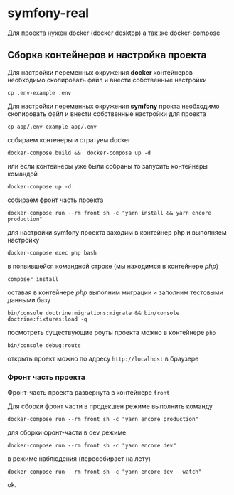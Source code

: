 # symfony-real
Для проекта нужен docker (docker desktop) а так же docker-compose

## Сборка контейнеров и настройка проекта
Для настройки переменных окружения **docker** контейнеров необходимо скопировать файл и внести собственные настройки
```shell
cp .env-example .env
```
Для настройки переменных окружения **symfony** прокта необходимо скопировать файл и внести собственные настройки для проекта
```shell
cp app/.env-example app/.env
```
собираем контенеры и стратуем docker
```shell
docker-compose build &&  docker-compose up -d
```
или если контейнеры уже были собраны то запусить контейнеры командой
```shell
docker-compose up -d
```

собираем фронт часть проекта
```shell
docker-compose run --rm front sh -c "yarn install && yarn encore production"
```
для настройки symfony проекта заходим в контейнер php и выполняем настройку
```shell
docker-compose exec php bash
```
в появившейся командной строке (мы находимся в контейнере _php_)
```shell
composer install  
```
оставая в контейнере _php_ выполним миграции и заполним тестовыми данными базу
```shell
bin/console doctrine:migrations:migrate && bin/console doctrine:fixtures:load -q
```
посмотреть существующие роуты проекта можно в контейнере `php`
```shell
bin/console debug:route
```
открыть проект можно по адресу `http://localhost` в браузере

### Фронт часть проекта
Фронт-часть проекта развернута в контейнере `front`

Для сборки фронт части в продекшен режиме выполнить команду 
```shell
docker-compose run --rm front sh -c "yarn encore production"
```
для сборки фронт-части в dev режиме
```shell
docker-compose run --rm front sh -c "yarn encore dev"
```
в режиме наблюдения (пересобирает на лету)
```shell
docker-compose run --rm front sh -c "yarn encore dev --watch"
```

ok.
